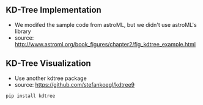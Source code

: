 ## KD-Tree Implementation
* We modifed the sample code from astroML, but we didn't use astroML's library
* source: http://www.astroml.org/book_figures/chapter2/fig_kdtree_example.html


## KD-Tree Visualization
* Use another kdtree package
* source: https://github.com/stefankoegl/kdtree9

```
pip install kdtree
```
